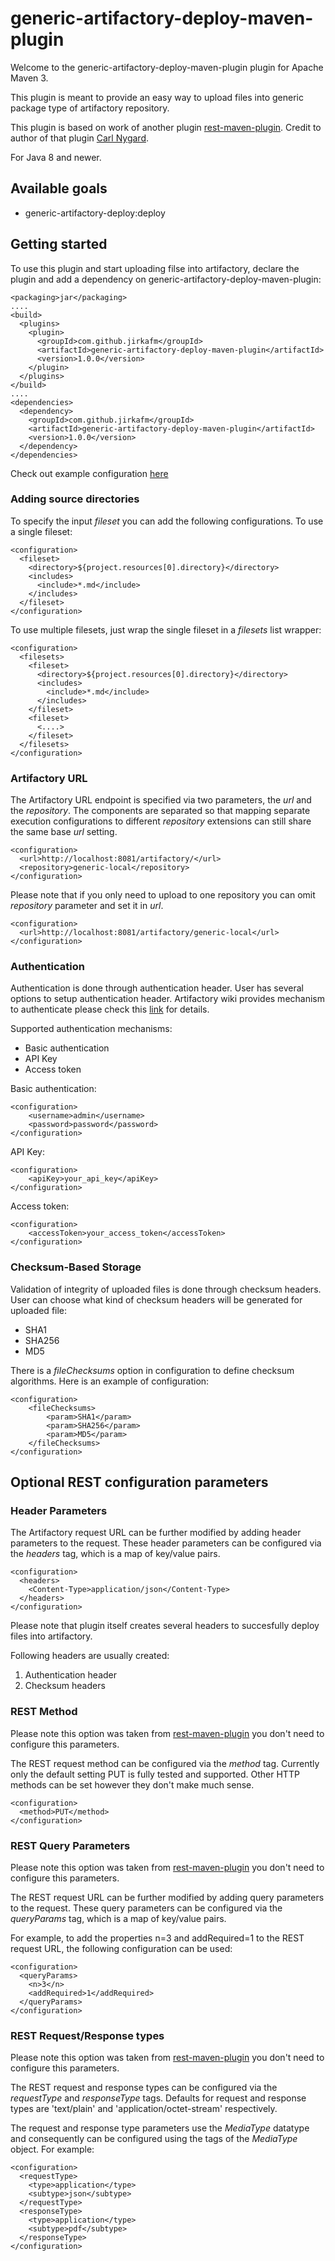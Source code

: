 # generic-artifactory-deploy-maven-plugin

Welcome to the generic-artifactory-deploy-maven-plugin plugin for Apache Maven 3.

This plugin is meant to provide an easy way to upload files into generic
package type of artifactory repository.

This plugin is based on work of another plugin [rest-maven-plugin](https://github.com/cjnygard/rest-maven-plugin). 
Credit to author of that plugin [Carl Nygard](https://github.com/cjnygard).

For Java 8 and newer.

## Available goals

 * generic-artifactory-deploy:deploy


## Getting started

To use this plugin and start uploading filse into artifactory,
declare the plugin and add a dependency on generic-artifactory-deploy-maven-plugin:

    <packaging>jar</packaging>
    ....
    <build>
      <plugins>
        <plugin>
          <groupId>com.github.jirkafm</groupId>
          <artifactId>generic-artifactory-deploy-maven-plugin</artifactId>
          <version>1.0.0</version>
        </plugin>
      </plugins>
    </build>
    ....
    <dependencies>
      <dependency>
        <groupId>com.github.jirkafm</groupId>
        <artifactId>generic-artifactory-deploy-maven-plugin</artifactId>
        <version>1.0.0</version>
      </dependency>
    </dependencies>

Check out example configuration [here](src/test/resources/unit/deploy-project/pom.xml)

### Adding source directories

To specify the input *fileset* you can add the following
configurations.  To use a single fileset:

    <configuration>
      <fileset>
        <directory>${project.resources[0].directory}</directory>
        <includes>
          <include>*.md</include>
        </includes>
      </fileset>
    </configuration>

To use multiple filesets, just wrap the single fileset in a *filesets*
list wrapper:

    <configuration>
      <filesets>
        <fileset>
          <directory>${project.resources[0].directory}</directory>
          <includes>
            <include>*.md</include>
          </includes>
        </fileset>
        <fileset>
          <....>
        </fileset>
      </filesets>
    </configuration>

### Artifactory URL

The Artifactory URL endpoint is specified via two parameters, the *url*
and the *repository*.  The components are separated so that mapping
separate execution configurations to different *repository* extensions
can still share the same base *url* setting.

    <configuration>
      <url>http://localhost:8081/artifactory/</url>
      <repository>generic-local</repository>
    </configuration>

Please note that if you only need to upload to one repository you
can omit *repository* parameter and set it in *url*.

    <configuration>
      <url>http://localhost:8081/artifactory/generic-local</url>
    </configuration>

### Authentication

Authentication is done through authentication header. User has several options to setup authentication header.
Artifactory wiki provides mechanism to authenticate please check this [link](https://www.jfrog.com/confluence/display/RTF/Artifactory+REST+API#ArtifactoryRESTAPI-Authentication) for details. 

Supported authentication mechanisms:
* Basic authentication 
* API Key
* Access token

Basic authentication:

    <configuration>
		<username>admin</username>
		<password>password</password>
    </configuration>

API Key:	
	
    <configuration>
		<apiKey>your_api_key</apiKey>
    </configuration>

Access token:	
	
    <configuration>
		<accessToken>your_access_token</accessToken>
    </configuration>

### Checksum-Based Storage

Validation of integrity of uploaded files is done through checksum headers. User can choose what kind of checksum headers will be 
generated for uploaded file: 

* SHA1
* SHA256
* MD5

There is a *fileChecksums* option in configuration to define checksum algorithms. Here is an example of configuration:

    <configuration>
		<fileChecksums>
			<param>SHA1</param>
			<param>SHA256</param>
			<param>MD5</param>
		</fileChecksums>
    </configuration>

## Optional REST configuration parameters

### Header Parameters

The Artifactory request URL can be further modified by adding header
parameters to the request.  These header parameters can be configured
via the *headers* tag, which is a map of key/value pairs.

    <configuration>
      <headers>
        <Content-Type>application/json</Content-Type>
      </headers>
    </configuration>
    
Please note that plugin itself creates several headers to succesfully
deploy files into artifactory. 

Following headers are usually created:

1. Authentication header
1. Checksum headers

### REST Method

Please note this option was taken from [rest-maven-plugin](https://github.com/cjnygard/rest-maven-plugin) you don't need
to configure this parameters. 

The REST request method can be configured via the *method* tag.
Currently only the default setting PUT is fully tested and supported.
Other HTTP methods can be set however they don't make much sense.

    <configuration>
      <method>PUT</method>
    </configuration>

### REST Query Parameters

Please note this option was taken from [rest-maven-plugin](https://github.com/cjnygard/rest-maven-plugin) you don't need
to configure this parameters. 

The REST request URL can be further modified by adding query
parameters to the request.  These query parameters can be configured
via the *queryParams* tag, which is a map of key/value pairs.

For example, to add the properties n=3 and addRequired=1 to the REST
request URL, the following configuration can be used:

    <configuration>
      <queryParams>
        <n>3</n>
        <addRequired>1</addRequired>
      </queryParams>
    </configuration>
    
### REST Request/Response types

Please note this option was taken from [rest-maven-plugin](https://github.com/cjnygard/rest-maven-plugin) you don't need
to configure this parameters. 

The REST request and response types can be configured via the
*requestType* and *responseType* tags.  Defaults for request and
response types are 'text/plain' and 'application/octet-stream'
respectively.

The request and response type parameters use the *MediaType* datatype
and consequently can be configured using the tags of the *MediaType*
object.  For example:

    <configuration>
      <requestType>
        <type>application</type>
        <subtype>json</subtype>
      </requestType>
      <responseType>
        <type>application</type>
        <subtype>pdf</subtype>
      </responseType>
    </configuration>

